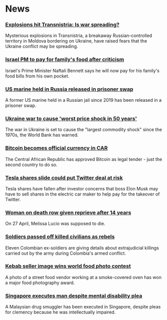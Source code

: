 # News
### [Explosions hit Transnistria: Is war spreading?](https://www.bbc.com/news/world-europe-61233095)
Mysterious explosions in Transnistria, a breakaway Russian-controlled territory in Moldova bordering on Ukraine, have raised fears that the Ukraine conflict may be spreading.
### [Israel PM to pay for family's food after criticism](https://www.bbc.com/news/61243038)
Israel's Prime Minister Naftali Bennett says he will now pay for his family's food bills from his own pocket.
### [US marine held in Russia released in prisoner swap](https://www.bbc.com/news/world-us-canada-61156745)
A former US marine held in a Russian jail since 2019 has been released in a prisoner swap. 
### [Ukraine war to cause 'worst price shock in 50 years'](https://www.bbc.com/news/business-61235528)
The war in Ukraine is set to cause the "largest commodity shock" since the 1970s, the World Bank has warned. 
### [Bitcoin becomes official currency in CAR](https://www.bbc.com/news/world-africa-61248809)
The Central African Republic has approved Bitcoin as legal tender - just the second country to do so.
### [Tesla shares slide could put Twitter deal at risk](https://www.bbc.com/news/business-61239181)
Tesla shares have fallen after investor concerns that boss Elon Musk may have to sell shares in the electric car maker to help pay for the takeover of Twitter.
### [Woman on death row given reprieve after 14 years](https://www.bbc.com/news/world-us-canada-61220975)
On 27 April, Melissa Lucio was supposed to die.
### [Soldiers passed off killed civilians as rebels](https://www.bbc.com/news/world-latin-america-61241880)
Eleven Colombian ex-soldiers are giving details about extrajudicial killings carried out by the army during Colombia's armed conflict.
### [Kebab seller image wins world food photo contest](https://www.bbc.com/news/in-pictures-61222913)
A photo of a street food vendor working at a smoke-covered oven has won a major food photography award. 
### [Singapore executes man despite mental disability plea](https://www.bbc.com/news/world-asia-61239221)
A Malaysian drug smuggler has been executed in Singapore, despite pleas for clemency because he was intellectually impaired. 
